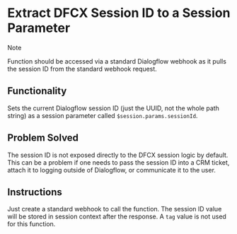 # Extract DFCX Session ID to a Session Parameter

> [!NOTE]
> Function should be accessed via a standard Dialogflow webhook as it pulls the session ID from the standard webhook request.

## Functionality

Sets the current Dialogflow session ID (just the UUID, not the whole path string) as a session parameter called `$session.params.sessionId`.

## Problem Solved

The session ID is not exposed directly to the DFCX session logic by default. This can be a problem if one needs to pass the session ID into a CRM ticket, attach it to logging outside of Dialogflow, or communicate it to the user.

## Instructions

Just create a standard webhook to call the function. The session ID value will be stored in session context after the response. A `tag` value is not used for this function.